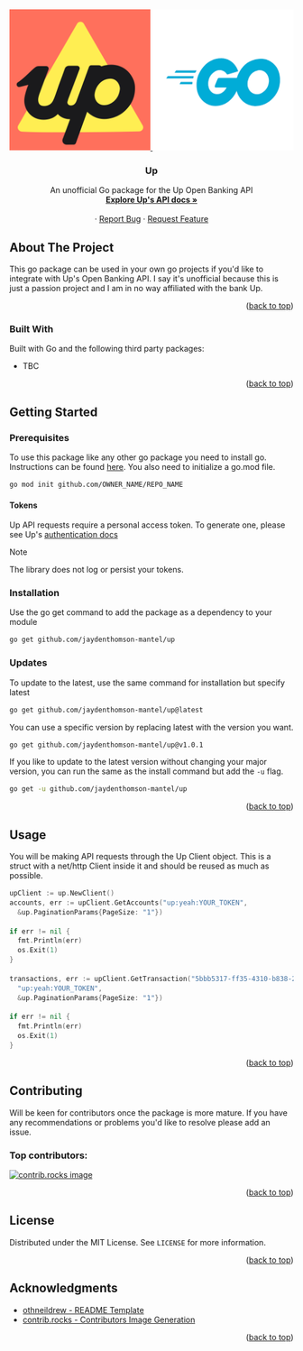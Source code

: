 <a id="readme-top"></a>
<br />
<div align="center">
  <a href="https://up.com.au/">
    <img src="images/up-logo.svg" alt="Logo" width="250" height="250">
  </a>
  <a href="https://go.dev/">
    <img src="images/go-logo.png" alt="Logo" width="250" height="250">
  </a>

  <h3 align="center">Up</h3>

  <p align="center">
    An unofficial Go package for the Up Open Banking API
    <br />
    <a href="https://developer.up.com.au/#welcome"><strong>Explore Up's API docs »</strong></a>
    <br />
    <br />
    <!-- TODO check if links work once committed -->
    &middot;
    <a href="https://github.com/jaydenthomson-mantel/up/issues/new?labels=bug&template=bug-report---.md">Report Bug</a>
    &middot;
    <a href="https://github.com/jaydenthomson-mantel/up/issues/new?labels=enhancement&template=feature-request---.md">Request Feature</a>
  </p>
</div>

## About The Project
This go package can be used in your own go projects if you'd like to integrate
with Up's Open Banking API. I say it's unofficial because this is just a passion
project and I am in no way affiliated with the bank Up.

<p align="right">(<a href="#readme-top">back to top</a>)</p>

### Built With

Built with Go and the following third party packages:
- TBC

<p align="right">(<a href="#readme-top">back to top</a>)</p>

## Getting Started
### Prerequisites

To use this package like any other go package you need to install go. 
Instructions can be found [here](https://go.dev/doc/install). You also need to 
initialize a go.mod file.
```sh
go mod init github.com/OWNER_NAME/REPO_NAME
```

#### Tokens
Up API requests require a personal access token. To generate one, please see 
Up's [authentication docs](https://developer.up.com.au/#authentication)

> [!NOTE]
> The library does not log or persist your tokens.

### Installation
Use the go get command to add the package as a dependency to your module
```sh
go get github.com/jaydenthomson-mantel/up
```

### Updates
To update to the latest, use the same command for installation but specify latest
```sh
go get github.com/jaydenthomson-mantel/up@latest
```
You can use a specific version by replacing latest with the version you want.
```sh
go get github.com/jaydenthomson-mantel/up@v1.0.1
```
If you like to update to the latest version without changing your major version,
you can run the same as the install command but add the `-u` flag.
```sh
go get -u github.com/jaydenthomson-mantel/up
```


<p align="right">(<a href="#readme-top">back to top</a>)</p>

## Usage
You will be making API requests through the Up Client object. This is a struct with a net/http Client inside it and should be reused as much as possible.
```go
upClient := up.NewClient()
accounts, err := upClient.GetAccounts("up:yeah:YOUR_TOKEN",
  &up.PaginationParams{PageSize: "1"})

if err != nil {
  fmt.Println(err)
  os.Exit(1)
}

transactions, err := upClient.GetTransaction("5bbb5317-ff35-4310-b838-25394fd57496",
  "up:yeah:YOUR_TOKEN",
  &up.PaginationParams{PageSize: "1"})

if err != nil {
  fmt.Println(err)
  os.Exit(1)
}
```
<p align="right">(<a href="#readme-top">back to top</a>)</p>

## Contributing
Will be keen for contributors once the package is more mature. If you have 
any recommendations or problems you'd like to resolve please add an issue.

### Top contributors:
<a href="https://github.com/jaydenthomson-mantel/up/graphs/contributors">
  <img src="https://contrib.rocks/image?repo=jaydenthomson-mantel/up" alt="contrib.rocks image" />
</a>

<p align="right">(<a href="#readme-top">back to top</a>)</p>

## License
Distributed under the MIT License. See `LICENSE` for more information.

<p align="right">(<a href="#readme-top">back to top</a>)</p>

## Acknowledgments
* [othneildrew - README Template](https://github.com/othneildrew/Best-README-Template)
* [contrib.rocks - Contributors Image Generation](https://contrib.rocks)

<p align="right">(<a href="#readme-top">back to top</a>)</p>
